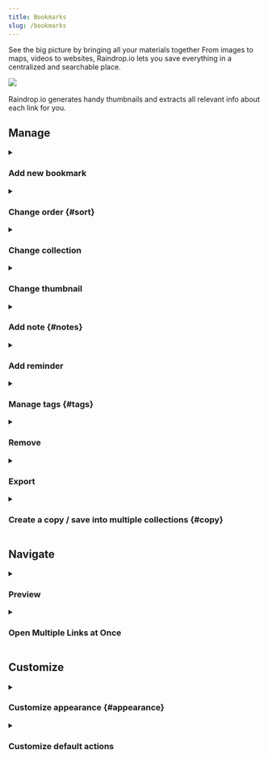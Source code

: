 ```yaml
---
title: Bookmarks
slug: /bookmarks
---
```


See the big picture by bringing all your materials together
From images to maps, videos to websites, Raindrop.io lets you save everything in a centralized and searchable place.

![](items.png)

Raindrop.io generates handy thumbnails and extracts all relevant info about each link for you.

## Manage

<!------------------------------>
<details><summary>

### Add new bookmark

</summary>

Raindrop.io makes it easy to save interesting content you find on the web.
This page outlines the methods you can use to save any link to your List.

---

#### Saving with the Browser Extension
The [Raindrop.io extension](../../getting-started/install-extension/index.md) is a small button that sits in your browser toolbar.
It's available for many browsers. When clicked, it will save the current page to Raindrop.io.

---

#### Manually Saving to a link to Raindrop.io
1. Visit [Raindrop.io App](https://app.raindrop.io)
2. Click the + button in the top toolbar
3. Insert the URL you’d like to save. Don’t forget the http://
4. Click Save

![](web-add.png)

</details>


<!------------------------------>
<details><summary>

### Change order {#sort}

</summary>

By default, bookmarks are shown in the order in which they were added (new on top).
You can change the order by changing sort option or by manually dragging and dropping your bookmarks.

![](sorting.png)

</details>


<!------------------------------>
<details><summary>

### Change collection

</summary>

#### Drag n drop
You can transfer an item to a different collection by dragging it from its current collection onto the menu item of the collection you’d like to transfer it to.

![](move-drag.png)

---

#### Move multiple items
Start by highlighting the items that you want to copy by hovering over the items and clicking the tick mark that appears in the top left corner.

![](bulk.png)

Once you have selected the items you wish to move, select ‘Move’ from the toolbar at the top of the screen.

![](bulk-move.png)

A window will ask which collection you want to move the items into, select or type the collection’s name into the text box.
Your items will now be moved into the second collection!

</details>


<!------------------------------>
<details><summary>

### Change thumbnail

</summary>

When you add something, Raindrop.io will try to pull in an image from the site.
Sometimes that image doesn’t work for you; it might be a shot generated from a video that is too grainy or an image of your old boss you never want to see again.
Either way, it’s easy to change an image you hate.

To change a thumbnail of an item click on `Edit` button and then click on a thumbnail. 

![](buttons.png)

If there are other images on the bookmarked webpage that Raindrop.io can pull from the site, they will be showed in grid.

![](cover.png)

Alternatively, you can upload an image that you like from your desktop by clicking on 'upload'.

</details>


<!------------------------------>
<details><summary>

### Add note {#notes}

</summary>

You can add notes to your items already uploaded to Raindrop.io by clicking onto the `Edit` button.

![](note.png)

You can also add notes when adding items directly to Raindrop.io using the [browser extension](/install-extension) or [mobile app](../../getting-started/download-app/index.md).

:::note
Limited [Markdown](https://daringfireball.net/projects/markdown/syntax) syntax is supported:
- Links
- Lists
- Bold & italic emphasis
:::

</details>



<!------------------------------>
<details><summary>

### Add reminder

</summary>

[Learn more](../reminders/index.md#add-bookmark)

</details>


<!------------------------------>
<details><summary>

### Manage tags {#tags}

</summary>

#### Adding a tag
If you want to add tags to a single item, click `Edit` button.
Now you will see the option to tag underneath 'Tags', here type in as many tags as you like separated by commas.

![](tags.png)

Tip: you can tag your items when you add them to Raindrop.io when you use one of our [browser extension](/install-extension) or using [mobile app](../../getting-started/download-app/index.md).

#### Add tags to multiple items
You can add tags to multiple items in your collection too.
First highlight the items you want to tag by hovering over the items until the tick appears in the left corner, and then click on the tick.

![](bulk.png)

Highlight as many items as you like, then click `Add tags` in the menu bar at the top. When the pop-up appears, type in your tags separated by commas. 

#### Remove tags from multiple items
First highlight the items you want to tag by hovering over the items until the tick appears in the left corner, and then click on the tick.

![](bulk.png)

Highlight as many items as you like, then click `More...` / `Remove tags` in the menu bar at the top. 
</details>


<!------------------------------>
<details><summary>

### Remove

</summary>

#### Remove single item
Mouse over any item and click "trash" icon

![](buttons.png)

---

#### Remove multiple items
First highlight the items you want to remove by hovering over the items until the tick appears in the left corner, and then click on the tick.

![](bulk.png)

Highlight as many items as you like, then click `Remove` in the menu bar at the top. 

</details>


<!------------------------------>
<details><summary>

### Export

</summary>

Learn more [here](../export/index.md)

</details>


<!------------------------------>
<details><summary>

### Create a copy / save into multiple collections {#copy}

</summary>

You can't put same page into multiple collections in easy way. But here workaround you can use to do so:
- Visit [web app](https://app.raindrop.io)
- Go to desired collection you want to put a copy
- Click `Add` in top right corner
- Paste `URL` of a page and click `Save`

</details>


## Navigate

<!------------------------------>
<details><summary>

### Preview

</summary>

If you just want to quickly check a link, you don't need to open it in new tab.
Raindrop.io features a special viewer (and reader for articles) that allows you to have seamless experience.
Very useful in the case of videos or music.

![](preview-video.png)

Just right-click on an item and select `Preview` (if available).

#### Articles
Raindrop.io extracts the article text and removes web advertisements and other distractions to provide a wonderful reading experience.

![](preview-article.png)

#### Refresh preview
If preview is not available, incorrect or outdated you can ask Raindrop.io to extract it again.   
Just right click on an item and select `Refresh preview` option.

![](context-menu.png)

</details>


<!------------------------------>
<details><summary>

### Open Multiple Links at Once

</summary>

First highlight the items you want to open by hovering over the items until the tick appears in the left corner, and then click on the tick.

![](bulk.png)

Highlight as many items as you like, then click `Open` in the menu bar at the top.

[Check this article](../../troubleshooting/open-multiple-links/index.md) if you have any troubles with this feature.

</details>


## Customize

<!------------------------------>
<details><summary>

### Customize appearance {#appearance}

</summary>

Raindrop.io fully embraces flexibility and understands that no one wants a one size fits all approach.
With the layout and appearance settings - which can be found in the View settings, you can customize the way your collection look and how your items are organized.

<!------------------------------>
<details><summary>

#### How to change view mode

</summary>

Click `List` button in top right corner

![](view.png)

</details>

<!------------------------------>
<details><summary>

#### List view

</summary>

You might recognize `list`, our default view mode.
Useful information is surfaced (including who, what, and when the item was created), making it a great fit for alphabetical and date sorting.
Ideal for bookmarks, files, and list building.

![](list.png)

</details>

<!------------------------------>
<details><summary>

#### Grid view

</summary>

Ideal for the grid-obsessed, items get cropped to clean and tidy squares. 
See your content on a level playing field (regardless of type), and drag to reorder your collection with ease. 
For the visually inclined, toggle labels off and let the thumbnails stand out.

![](grid.png)

</details>

<!------------------------------>
<details><summary>

#### Headlines view

</summary>

When thumbnails aren’t a priority, Headlines mode gives you a quick and simple way to scan your items at a glance.

![](headlines.png)

</details>

<!------------------------------>
<details><summary>

#### Masonry view

</summary>

Masonry assembles your items like a jigsaw puzzle. This view is an excellent way to view mood boards or content streams where a strict order is not relevant.

![](masonry.png)

</details>

---

<!------------------------------>
<details><summary>

#### Hide labels

</summary>

Also, you can choose to hide labels (because sometimes images speak louder than words).   
Click `List` button in top right corner

![](view.png)

</details>

</details>


<!------------------------------>
<details><summary>

### Customize default actions

</summary>

Adjust what buttons appear when you mouse over on each bookmark, change click behavior, and more. Tailor Raindrop.io to fit your style.

![](buttons.png)

1. Visit [settings page](https://app.raindrop.io/settings/app)
2. Change `Click on a bookmark` behaviour
3. Or change `Buttons` that appear on mouse over on a bookmark (you can add a maximum of 5 buttons)

</details>
